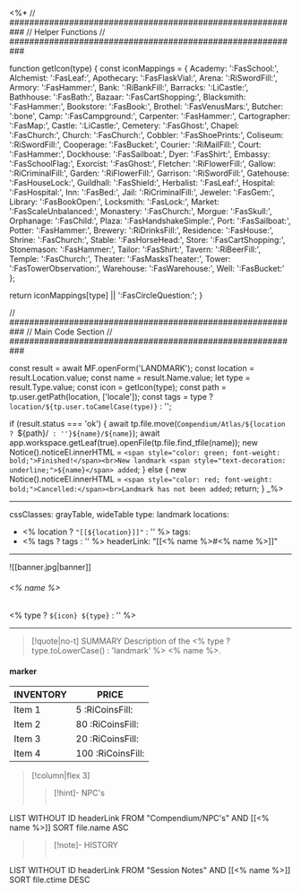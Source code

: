 <%*
// ###########################################################
//                        Helper Functions
// ###########################################################

function getIcon(type) {
  const iconMappings = {
    Academy: ':FasSchool:',
    Alchemist: ':FasLeaf:',
    Apothecary: ':FasFlaskVial:',
    Arena: ':RiSwordFill:',
    Armory: ':FasHammer:',
    Bank: ':RiBankFill:',
    Barracks: ':LiCastle:',
    Bathhouse: ':FasBath:',
    Bazaar: ':FasCartShopping:',
    Blacksmith: ':FasHammer:',
    Bookstore: ':FasBook:',
    Brothel: ':FasVenusMars:',
    Butcher: ':bone',
    Camp: ':FasCampground:',
    Carpenter: ':FasHammer:',
    Cartographer: ':FasMap:',
    Castle: ':LiCastle:',
    Cemetery: ':FasGhost:',
    Chapel: ':FasChurch:',
    Church: ':FasChurch:',
    Cobbler: ':FasShoePrints:',
    Coliseum: ':RiSwordFill:',
    Cooperage: ':FasBucket:',
    Courier: ':RiMailFill:',
    Court: ':FasHammer:',
    Dockhouse: ':FasSailboat:',
    Dyer: ':FasShirt:',
    Embassy: ':FasSchoolFlag:',
    Exorcist: ':FasGhost:',
    Fletcher: ':RiFlowerFill:',
    Gallow: ':RiCriminalFill:',
    Garden: ':RiFlowerFill:',
    Garrison: ':RiSwordFill:',
    Gatehouse: ':FasHouseLock:',
    Guildhall: ':FasShield:',
    Herbalist: ':FasLeaf:',
    Hospital: ':FasHospital:',
    Inn: ':FasBed:',
    Jail: ':RiCriminalFill:',
    Jeweler: ':FasGem:',
    Library: ':FasBookOpen:',
    Locksmith: ':FasLock:',
    Market: ':FasScaleUnbalanced:',
    Monastery: ':FasChurch:',
    Morgue: ':FasSkull:',
    Orphanage: ':FasChild:',
    Plaza: ':FasHandshakeSimple:',
    Port: ':FasSailboat:',
    Potter: ':FasHammer:',
    Brewery: ':RiDrinksFill:',
    Residence: ':FasHouse:',
    Shrine: ':FasChurch:',
    Stable: ':FasHorseHead:',
    Store: ':FasCartShopping:',
    Stonemason: ':FasHammer:',
    Tailor: ':FasShirt:',
    Tavern: ':RiBeerFill:',
    Temple: ':FasChurch:',
    Theater: ':FasMasksTheater:',
    Tower: ':FasTowerObservation:',
    Warehouse: ':FasWarehouse:',
    Well: ':FasBucket:'
  };

  return iconMappings[type] || ':FasCircleQuestion:';
}

// ###########################################################
//                        Main Code Section
// ###########################################################

const result = await MF.openForm('LANDMARK');
const location = result.Location.value;
const name = result.Name.value;
let type = result.Type.value;
const icon = getIcon(type);
const path = tp.user.getPath(location, ['locale']);
const tags = type ? `location/${tp.user.toCamelCase(type)}` : '';

if (result.status === 'ok') {
    await tp.file.move(`Compendium/Atlas/${location ? `${path}/` : ''}${name}/${name}`);
    await app.workspace.getLeaf(true).openFile(tp.file.find_tfile(name));
    new Notice().noticeEl.innerHTML = `<span style="color: green; font-weight: bold;">Finished!</span><br>New landmark <span style="text-decoration: underline;">${name}</span> added`;
} else {
    new Notice().noticeEl.innerHTML = `<span style="color: red; font-weight: bold;">Cancelled:</span><br>Landmark has not been added`;
    return;
}
_%>

---
cssClasses: grayTable, wideTable
type: landmark
locations:
- <% location ? `"[[${location}]]"` : '' %>
tags:
- <% tags ? tags : '' %>
headerLink: "[[<% name %>#<% name %>]]"
---

![[banner.jpg|banner]]
###### <% name %>
<span class="sub2"><% type ? `${icon} ${type}` : '' %></span>
___

> [!quote|no-t] SUMMARY
> Description of the <% type ? type.toLowerCase() : 'landmark' %> <% name %>.

#### marker
| INVENTORY                  | PRICE |
| -------------------------- | ----- |
| Item 1 | 5 <span class="platinumcoin">:RiCoinsFill:</span>  |
| Item 2 | 80 <span class="goldcoin">:RiCoinsFill:</span>  |
| Item 3 | 20 <span class="silvercoin">:RiCoinsFill:</span>   |
| Item 4 | 100 <span class="coppercoin">:RiCoinsFill:</span>  |

<span class="clearfix"></span>


> [!column|flex 3]
> > [!hint]-  NPC's
> >```dataview
LIST WITHOUT ID headerLink
FROM "Compendium/NPC's" AND [[<% name %>]]
SORT file.name ASC
> 
>> [!note]- HISTORY
>>```dataview
LIST WITHOUT ID headerLink
FROM "Session Notes" AND [[<% name %>]]
SORT file.ctime DESC